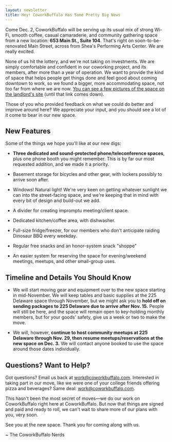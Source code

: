 ```yaml
---
layout: newsletter
title: Hey! CoworkBuffalo Has Some Pretty Big News
---
```


Come Dec. 2, CoworkBuffalo will be serving up its usual mix of strong Wi-Fi, smooth coffee, casual camaraderie, and community gathering space from a new location: **653 Main St., Suite 104**. That's right on soon-to-be-renovated Main Street, across from Shea's Performing Arts Center. We are really excited.

None of us hit the lottery, and we're not taking on investments. We are simply comfortable and confident in our coworking project, and its members, after more than a year of operation. We want to provide the kind of space that helps people get things done and feel good about coming downtown to work, so we found a bigger, more accommodating space, not too far from where we are now. [You can see a few pictures of the space on the landlord's site](http://www.plazagroup.com/units/view/suite_104_653_main_st._buffalo_ny_14203) (until that link comes down).

Those of you who provided feedback on what we could do better and improve around here? We appreciate your input, and you should see a lot of it come to bear in our new space.

## New Features ##

Some of the things we hope you'll like at our new digs:

+ **Three dedicated and sound-protected phone/teleconference spaces**, plus one phone booth you might remember. This is by far our most requested addition, and we made it a priority.

+ Basement storage for bicycles and other gear, with lockers possibly to arrive soon after.

+ Windows! Natural light! We're very keen on getting whatever sunlight we can into the street-facing space, and we're keeping that in mind with every bit of design and build-out we add.

+ A divider for creating impromptu meeting/client space.

+ Dedicated kitchen/coffee area, with dishwasher.

+ Full-size fridge/freezer, for our members who don't anticipate raiding Dinosaur BBQ every weekday.

+ Regular free snacks and an honor-system snack "shoppe"

+ An easier system for reserving the space for evening/weekend meetings, meetups, and other small-group uses.

## Timeline and Details You Should Know ##

+ We will start moving gear and equipment over to the new space starting in mid-November. We will keep tables and basic supplies at the 225 Delaware space through November,  but we might ask you to **hold off on sending packages to 225 Delaware due to arrive after Nov. 15.** People will still be here, and the space will remain open to key-holding monthly members, but for your goods' safety, give us a week or two to make the move.

+ We will, however, **continue to host community meetups at 225 Delaware through Nov. 29, then resume meetups/reservations at the new space on Dec. 3.** We will contact anyone booked to use the space around those dates individually.

## Questions? Want to Help? ##

Got questions? Email us back at [work@coworkbuffalo.com](mailto:work@coworkbuffalo.com). Interested in taking part in our move, like we were one of your college friends offering pizza and beverages? Same deal: [work@coworkbuffalo.com](mailto:work@coworkbuffalo.com).

This hasn't been the most secret of moves—we do our work on CoworkBuffalo right here at CoworkBuffalo. But now that things are signed and paid and ready to roll, we can't wait to share more of our plans with you, very soon.

See you at the new space. Thank you for coming along with us.

~ The CoworkBuffalo Nerds

